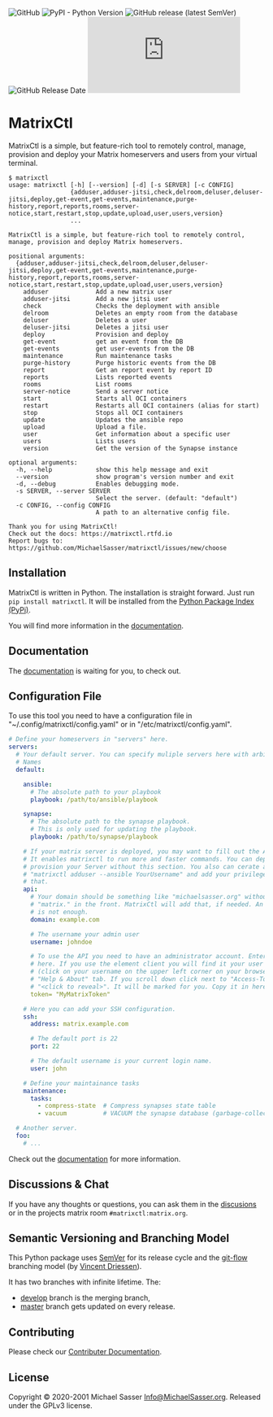 ![GitHub](https://img.shields.io/github/license/MichaelSasser/matrixctl?style=flat-square)
![PyPI - Python Version](https://img.shields.io/pypi/pyversions/matrixctl?style=flat-square)
![GitHub release (latest SemVer)](https://img.shields.io/github/v/release/michaelsasser/matrixctl?style=flat-square)
![GitHub Release Date](https://img.shields.io/github/release-date/michaelsasser/matrixctl?style=flat-square)
![Matrix](https://img.shields.io/matrix/matrixctl:matrix.org?server_fqdn=matrix.org&style=flat-square)

# MatrixCtl

MatrixCtl is a simple, but feature-rich tool to remotely control, manage,
provision and deploy your Matrix homeservers and users from your virtual
terminal.

```console
$ matrixctl
usage: matrixctl [-h] [--version] [-d] [-s SERVER] [-c CONFIG]
                 {adduser,adduser-jitsi,check,delroom,deluser,deluser-jitsi,deploy,get-event,get-events,maintenance,purge-history,report,reports,rooms,server-notice,start,restart,stop,update,upload,user,users,version}
                 ...

MatrixCtl is a simple, but feature-rich tool to remotely control, manage, provision and deploy Matrix homeservers.

positional arguments:
  {adduser,adduser-jitsi,check,delroom,deluser,deluser-jitsi,deploy,get-event,get-events,maintenance,purge-history,report,reports,rooms,server-notice,start,restart,stop,update,upload,user,users,version}
    adduser             Add a new matrix user
    adduser-jitsi       Add a new jitsi user
    check               Checks the deployment with ansible
    delroom             Deletes an empty room from the database
    deluser             Deletes a user
    deluser-jitsi       Deletes a jitsi user
    deploy              Provision and deploy
    get-event           get an event from the DB
    get-events          get user-events from the DB
    maintenance         Run maintenance tasks
    purge-history       Purge historic events from the DB
    report              Get an report event by report ID
    reports             Lists reported events
    rooms               List rooms
    server-notice       Send a server notice
    start               Starts all OCI containers
    restart             Restarts all OCI containers (alias for start)
    stop                Stops all OCI containers
    update              Updates the ansible repo
    upload              Upload a file.
    user                Get information about a specific user
    users               Lists users
    version             Get the version of the Synapse instance

optional arguments:
  -h, --help            show this help message and exit
  --version             show program's version number and exit
  -d, --debug           Enables debugging mode.
  -s SERVER, --server SERVER
                        Select the server. (default: "default")
  -c CONFIG, --config CONFIG
                        A path to an alternative config file.

Thank you for using MatrixCtl!
Check out the docs: https://matrixctl.rtfd.io
Report bugs to: https://github.com/MichaelSasser/matrixctl/issues/new/choose
```

## Installation

MatrixCtl is written in Python. The installation is straight forward. Just run
`pip install matrixctl`. It will be installed from the
[Python Package Index (PyPi)](https://pypi.org/project/matrixctl/).

You will find more information in the
[documentation](https://matrixctl.readthedocs.io/en/latest/installation.html).

## Documentation

The
[documentation](https://matrixctl.readthedocs.io/en/latest/index.html) is
waiting for you, to check out.

## Configuration File

To use this tool you need to have a configuration file in
"~/.config/matrixctl/config.yaml" or in "/etc/matrixctl/config.yaml".

```yaml
# Define your homeservers in "servers" here.
servers:
  # Your default server. You can specify muliple servers here with arbitrary
  # Names
  default:

    ansible:
      # The absolute path to your playbook
      playbook: /path/to/ansible/playbook

    synapse:
      # The absolute path to the synapse playbook.
      # This is only used for updating the playbook.
      playbook: /path/to/synapse/playbook

    # If your matrix server is deployed, you may want to fill out the API section.
    # It enables matrixctl to run more and faster commands. You can deploy and
    # provision your Server without this section. You also can cerate a user with
    # "matrixctl adduser --ansible YourUsername" and add your privileges after
    # that.
    api:
      # Your domain should be something like "michaelsasser.org" without the
      # "matrix." in the front. MatrixCtl will add that, if needed. An IP-Address
      # is not enough.
      domain: example.com

      # The username your admin user
      username: johndoe

      # To use the API you need to have an administrator account. Enter your Token
      # here. If you use the element client you will find it your user settings
      # (click on your username on the upper left corner on your browser) in the
      # "Help & About" tab. If you scroll down click next to "Access-Token:" on
      # "<click to reveal>". It will be marked for you. Copy it in here.
      token= "MyMatrixToken"

    # Here you can add your SSH configuration.
    ssh:
      address: matrix.example.com

      # The default port is 22
      port: 22

      # The default username is your current login name.
      user: john

    # Define your maintainance tasks
    maintenance:
      tasks:
        - compress-state  # Compress synapses state table
        - vacuum          # VACUUM the synapse database (garbage-collection)

  # Another server.
  foo:
    # ...
```

Check out the
[documentation](https://matrixctl.readthedocs.io/en/latest/getting_started/config_file.html)
for more information.

## Discussions & Chat

If you have any thoughts or questions, you can ask them in the
[discusions](https://github.com/MichaelSasser/matrixctl/discussions) or in
the projects matrix room `#matrixctl:matrix.org`.

## Semantic Versioning and Branching Model

This Python package uses [SemVer](https://semver.org/) for its release
cycle and the
[git-flow](https://danielkummer.github.io/git-flow-cheatsheet/index.html)
branching model (by [Vincent Driessen](https://nvie.com/about/)).

It has two branches with infinite lifetime. The:
- [develop](https://github.com/MichaelSasser/matrixctl/tree/develop)
  branch is the merging branch,
- [master](https://github.com/MichaelSasser/matrixctl/tree/master)
  branch gets updated on every release.



## Contributing

Please check our [Contributer Documentation](https://matrixctl.readthedocs.io/en/latest/contributer_documentation/index.html#contributer-documentation).

## License
Copyright &copy; 2020-2001 Michael Sasser <Info@MichaelSasser.org>.
Released under the GPLv3 license.
